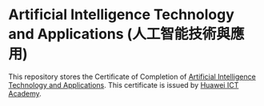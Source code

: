 # Artificial Intelligence Technology and Applications (人工智能技術與應用)

This repository stores the Certificate of Completion of [Artificial Intelligence Technology and Applications](https://e.huawei.com/en/talent/outPage/#/sxz-course/home?courseId=uSmcZRRCV4ClpaPbMVlabBNbtTQ). This certificate is issued by [Huawei ICT Academy](https://r.huaweistatic.com/s/gray/hwtalent/lst/ict-academy/#/home).
